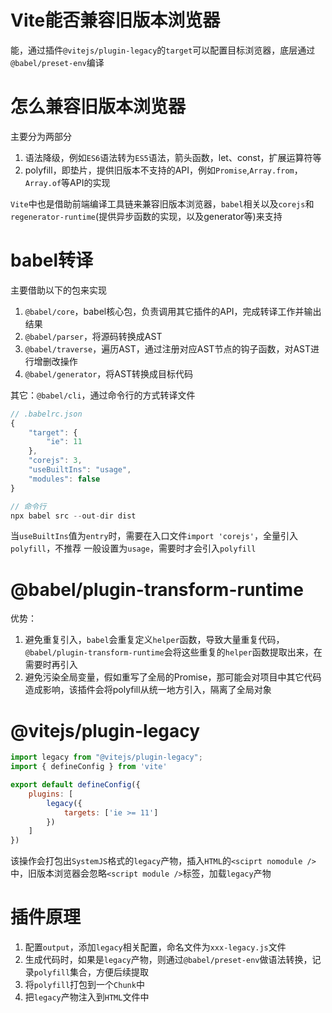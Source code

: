 # Vite能否兼容旧版本浏览器
能，通过插件`@vitejs/plugin-legacy`的`target`可以配置目标浏览器，底层通过`@babel/preset-env`编译

# 怎么兼容旧版本浏览器
主要分为两部分
1. 语法降级，例如`ES6`语法转为`ES5`语法，箭头函数，let、const，扩展运算符等
2. polyfill，即垫片，提供旧版本不支持的API，例如`Promise`,`Array.from`，`Array.of`等API的实现

`Vite`中也是借助前端编译工具链来兼容旧版本浏览器，`babel`相关以及`corejs`和`regenerator-runtime`(提供异步函数的实现，以及generator等)来支持

# babel转译
主要借助以下的包来实现
1. `@babel/core`，babel核心包，负责调用其它插件的API，完成转译工作并输出结果
2. `@babel/parser`，将源码转换成AST
3. `@babel/traverse`，遍历AST，通过注册对应AST节点的钩子函数，对AST进行增删改操作
4. `@babel/generator`，将AST转换成目标代码

其它：`@babel/cli`，通过命令行的方式转译文件

``` javascript
// .babelrc.json
{
    "target": {
        "ie": 11
    },
    "corejs": 3,
    "useBuiltIns": "usage",
    "modules": false
}

// 命令行
npx babel src --out-dir dist
```
当`useBuiltIns`值为`entry`时，需要在入口文件`import 'corejs'`，全量引入`polyfill`，不推荐
一般设置为`usage`，需要时才会引入`polyfill`

# @babel/plugin-transform-runtime
优势：
1. 避免重复引入，`babel`会重复定义`helper`函数，导致大量重复代码，`@babel/plugin-transform-runtime`会将这些重复的`helper`函数提取出来，在需要时再引入
2. 避免污染全局变量，假如重写了全局的Promise，那可能会对项目中其它代码造成影响，该插件会将polyfill从统一地方引入，隔离了全局对象


# @vitejs/plugin-legacy
``` javascript
import legacy from "@vitejs/plugin-legacy";
import { defineConfig } from 'vite'

export default defineConfig({
    plugins: [
        legacy({
            targets: ['ie >= 11']
        })
    ]
})
```
该操作会打包出`SystemJS`格式的`legacy`产物，插入`HTML`的`<sciprt nomodule />`中，旧版本浏览器会忽略`<script module />`标签，加载`legacy`产物

# 插件原理
1. 配置`output`，添加`legacy`相关配置，命名文件为`xxx-legacy.js`文件
2. 生成代码时，如果是`legacy`产物，则通过`@babel/preset-env`做语法转换，记录`polyfill`集合，方便后续提取 
3. 将`polyfill`打包到一个`Chunk`中
4. 把`legacy`产物注入到`HTML`文件中
